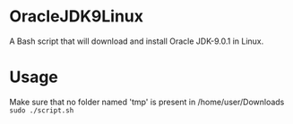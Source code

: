 # OracleJDK9Linux
 A Bash script that will download and install Oracle JDK-9.0.1 in Linux.
# Usage
Make sure that no folder named 'tmp' is present in /home/user/Downloads <br>
`sudo ./script.sh`
